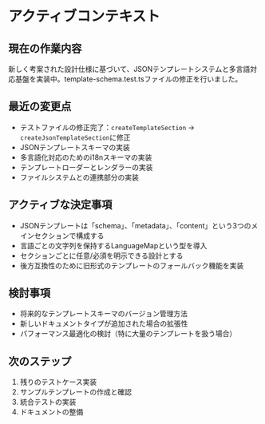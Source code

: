 # アクティブコンテキスト

## 現在の作業内容

新しく考案された設計仕様に基づいて、JSONテンプレートシステムと多言語対応基盤を実装中。template-schema.test.tsファイルの修正を行いました。

## 最近の変更点

- テストファイルの修正完了：`createTemplateSection` → `createJsonTemplateSection`に修正
- JSONテンプレートスキーマの実装
- 多言語化対応のためのi18nスキーマの実装
- テンプレートローダーとレンダラーの実装
- ファイルシステムとの連携部分の実装

## アクティブな決定事項

- JSONテンプレートは「schema」、「metadata」、「content」という3つのメインセクションで構成する
- 言語ごとの文字列を保持するLanguageMapという型を導入
- セクションごとに任意/必須を明示できる設計とする
- 後方互換性のために旧形式のテンプレートのフォールバック機能を実装

## 検討事項

- 将来的なテンプレートスキーマのバージョン管理方法
- 新しいドキュメントタイプが追加された場合の拡張性
- パフォーマンス最適化の検討（特に大量のテンプレートを扱う場合）

## 次のステップ

1. 残りのテストケース実装
2. サンプルテンプレートの作成と確認
3. 統合テストの実装
4. ドキュメントの整備
